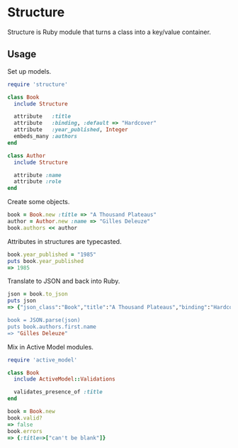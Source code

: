 # Structure

Structure is Ruby module that turns a class into a key/value container.

## Usage

Set up models.

```ruby
require 'structure'

class Book
  include Structure

  attribute   :title
  attribute   :binding, :default => "Hardcover"
  attribute   :year_published, Integer
  embeds_many :authors
end

class Author
  include Structure

  attribute :name
  attribute :role
end
```

Create some objects.

```ruby
book = Book.new :title => "A Thousand Plateaus"
author = Author.new :name => "Gilles Deleuze"
book.authors << author
```

Attributes in structures are typecasted.

```ruby
book.year_published = "1985"
puts book.year_published
=> 1985
```

Translate to JSON and back into Ruby.

```ruby
json = book.to_json
puts json
=> {"json_class":"Book","title":"A Thousand Plateaus","binding":"Hardcover,"year_published":1985,"authors":[{"json_class":"Author","name":"Gilles Deleuze","role":null}]}

book = JSON.parse(json)
puts book.authors.first.name
=> "Gilles Deleuze"
```

Mix in Active Model modules.

```ruby
require 'active_model'

class Book
  include ActiveModel::Validations

  validates_presence_of :title
end

book = Book.new
book.valid?
=> false
book.errors
=> {:title=>["can't be blank"]}
```
